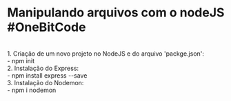 # Manipulando arquivos com o nodeJS #OneBitCode
   <br>
1. Criação de um novo projeto no NodeJS e do arquivo 'packge.json':
   <br>
   - npm init
   <br>
2. Instalação do Express:
   <br>
   - npm install express --save
   <br>
3. Instalação do Nodemon:
   <br>
   - npm i nodemon
